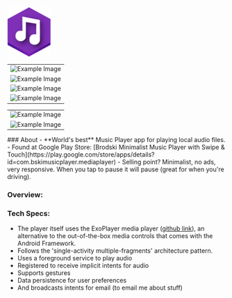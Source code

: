 

<img src="imagez/rawImages/foreground6.png" width="100">

 <!-- ![banner feature](imagez/Feature3.png) -->

<table>
  <tr>
    <td>
      <img src="images/Capture1Coolx.png" alt="Example Image" width="200"/>
    </td>
  </tr>
  <tr>
    <td>
      <img src="images/Capture1Cool3x.png" alt="Example Image" width="200"/>
    </td>
  </tr>
  <tr>
    <td>
      <img src="images/Capture1Cool2x.png" alt="Example Image" width="200"/>
    </td>
  </tr>
  <tr>
    <td>
      <img src="images/Capture1Cool4x.png" alt="Example Image" width="200"/>
    </td>
  </tr>
</table>

<table>
  <tr>
    <td>
      <img src="images/Capture1Coolx.png" alt="Example Image" width="200"/>
    </td>
  </tr>
  <tr>
    <td>
      <img src="images/Capture1Coolx.png" alt="Example Image" width="200"/>
    </td>
  </tr>
</table>
### About   
- **World's best** Music Player app for playing local audio files.   
- Found at Google Play Store: [Brodski Minimalist Music Player with Swipe & Touch](https://play.google.com/store/apps/details?id=com.bskimusicplayer.mediaplayer)
- Selling point? Minimalist, no ads, very responsive. When you tap to pause it will pause (great for when you're driving). 
  
### Overview: 
  
### Tech Specs: 
- The player itself uses the ExoPlayer media player ([github link](https://github.com/google/ExoPlayer)), an alternative to the out-of-the-box media controls that comes with the Android Framework.  
- Follows the 'single-activity multiple-fragments' architecture pattern.  
- Uses a foreground service to play audio  
- Registered to receive implicit intents for audio  
- Supports gestures  
- Data persistence for user preferences  
- And broadcasts intents for email (to email me about stuff)  
  
